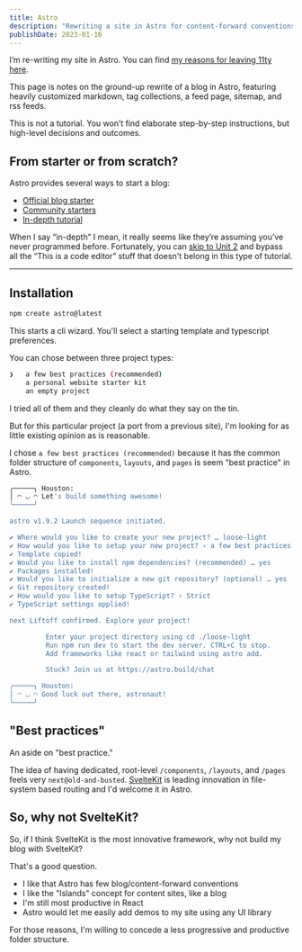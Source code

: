 ```yaml
---
title: Astro
description: "Rewriting a site in Astro for content-forward conventions, 'islands' concept, React productivity, and easy UI library demos integration."
publishDate: 2023-01-16
---
```


I’m re-writing my site in Astro. You can find [my reasons for leaving 11ty here]().

This page is notes on the ground-up rewrite of a blog in Astro, featuring heavily customized markdown, tag collections, a feed page, sitemap, and rss feeds.

This is not a tutorial. You won’t find elaborate step-by-step instructions, but high-level decisions and outcomes.

## From starter or from scratch?

Astro provides several ways to start a blog:

- [Official blog starter](https://astro.build/themes/details/blog/)
- [Community starters](https://astro.build/themes/blog/)
- [In-depth tutorial](https://docs.astro.build/en/tutorial/0-introduction/)

When I say “in-depth” I mean, it really seems like they’re assuming you’ve never programmed before. Fortunately, you can [skip to Unit 2](https://docs.astro.build/en/tutorial/2-pages/) and bypass all the “This is a code editor” stuff that doesn't belong in this type of tutorial.

---

## Installation

```sh
npm create astro@latest
```

This starts a cli wizard.
You'll select a starting template and typescript preferences.

You can chose between three project types:

```sh
❯   a few best practices (recommended)
    a personal website starter kit
    an empty project
```

I tried all of them and they cleanly do what they say on the tin.

But for this particular project (a port from a previous site), I'm looking for as little existing opinion as is reasonable.

I chose `a few best practices (recommended)` because it has the common folder structure of `components`, `layouts`, and `pages` is seem "best practice" in Astro.

```sh
╭─────╮ Houston:
│ ◠ ◡ ◠ Let's build something awesome!
╰─────╯

astro v1.9.2 Launch sequence initiated.

✔ Where would you like to create your new project? … loose-light
✔ How would you like to setup your new project? › a few best practices (recommended)
✔ Template copied!
✔ Would you like to install npm dependencies? (recommended) … yes
✔ Packages installed!
✔ Would you like to initialize a new git repository? (optional) … yes
✔ Git repository created!
✔ How would you like to setup TypeScript? › Strict
✔ TypeScript settings applied!

next Liftoff confirmed. Explore your project!

         Enter your project directory using cd ./loose-light
         Run npm run dev to start the dev server. CTRL+C to stop.
         Add frameworks like react or tailwind using astro add.

         Stuck? Join us at https://astro.build/chat

╭─────╮ Houston:
│ ◠ ◡ ◠ Good luck out there, astronaut!
╰─────╯
```

## "Best practices"

An aside on "best practice."

The idea of having dedicated, root-level `/components`, `/layouts`, and `/pages` feels very `next@old-and-busted`. [SvelteKit](https://kit.svelte.dev/) is leading innovation in file-system based routing and I'd welcome it in Astro.

## So, why not SvelteKit?

So, if I think SvelteKit is the most innovative framework, why not build my blog with SvelteKit?

That's a good question.

- I like that Astro has few blog/content-forward conventions
- I like the "Islands" concept for content sites, like a blog
- I'm still most productive in React
- Astro would let me easily add demos to my site using any UI library

For those reasons, I'm willing to concede a less progressive and productive folder structure.
